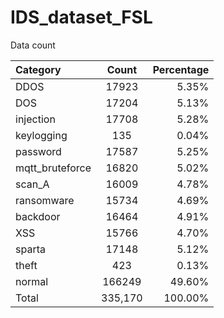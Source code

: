 # IDS_dataset_FSL

Data count

|Category	        |Count	  |Percentage|
| :-------------- |:-------:| --------:|
|DDOS	            |17923	  |5.35%|
|DOS	            |17204	  |5.13%|
|injection	      |17708	  |5.28%|
|keylogging	      |135	    |0.04%|
|password    	    |17587	  |5.25%|
|mqtt_bruteforce	|16820	  |5.02%|
|scan_A	          |16009	  |4.78%|
|ransomware	      |15734	  |4.69%|
|backdoor	        |16464	  |4.91%|
|XSS	            |15766	  |4.70%|
|sparta	          |17148	  |5.12%|
|theft	          |423	    |0.13%|
|normal	          |166249	  |49.60%|
|Total	          |335,170	|100.00%|
